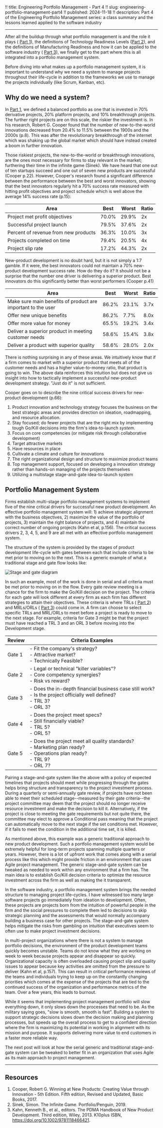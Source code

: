 !! title: Engineering Portfolio Management - Part 4
!! slug: engineering-portfolio-management-part4
!! published: 2024-11-18
!! description: Part 4 of the Engineering Portfolio Management series: a class summary and the lessons learned applied to the software industry

---

After all the buildup through what portfolio management is and the role it plays (
[Part 1](/posts/engineering-portfolio-management-part1)), the definitions of  Technology Readiness
Levels ([Part 2](/posts/engineering-portfolio-management-part2)), and the definitions of
Manufacturing Readiness and how it can be applied to the software industry (
[Part 3](/posts/engineering-portfolio-management-part3)), we finally get to the part where this is
all integrated into a portfolio management system.

Before diving into what makes up a portfolio management system, it is important to understand why we
need a system to manage projects throughout their life-cycle in addition to the frameworks we use
to manage the projects individually (like Scrum, Kanban, etc).

## Why do we need a system?

In [Part 1](/posts/engineering-portfolio-management-part1), we defined a balanced portfolio as one
that is invested in 70% derivative projects, 20% platform projects, and 10% breakthrough projects.
The further right projects are on this scale, the riskier the investment is. In his research, Robert
G. Cooper found that the number of new-to-the-world innovations decreased from 20.4% to 11.5%
between the 1900s and the 2000s (p.8). This was after the revolutionary breakthrough of the
internet which was shaking up the global market which should have instead created a boom in further
innovation.

Those riskiest projects, the new-to-the-world or breakthrough innovations, are the ones most
necessary for firms to stay relevant in the market; furthering their time in the infinite game
(Sinek). We have heard that one out of ten startups succeed and one out of seven new products are
successful (Cooper p.22). However, Cooper's research found a significant difference between the
performance between the best and worst innovators, showing that the best innovators regularly hit a
70% success rate measured with hitting profit objectives and project schedule which is well above
the average 14% success rate (p.15):

| Area | Best | Worst | Ratio |
| ---- | ---- | ----- | ----- |
| Project met profit objectives | 70.0% | 29.9% | 2x |
| Successful project launch  | 79.5% | 37.6% | 2x |
| Percent of revenue from new products | 36.3% | 10.0% | 3x |
| Projects completed on time | 79.4% | 20.5% | 4x |
| Project slip rate | 17.2% | 44.3% | 2x |

New-product development is no doubt hard, but it is not simply a 1:7 gamble. If it were, the best
innovators could not maintain a 70% new-product development success rate. How do they do it? It
should not be a surprise that the number one driver is delivering a superior product. Best
innovators do this significantly better than worst performers (Cooper p.41)

| Area | Best | Worst | Ratio |
| ---- | ---- | ----- | ----- |
| Make sure main benefits of product are important to the user | 86.2% | 23.1% | 3.7x |
| Offer new unique benefits | 86.2% | 7.7% | 8.0x |
| Offer more value for money | 65.5% | 19.2% | 3.4x |
| Deliver a superior product in meeting customer needs | 58.6% | 15.4% | 3.8x |
| Deliver a product with superior quality | 58.6% | 28.0% | 2.0x |

There is nothing surprising in any of these areas. We intuitively know that if a firm comes to
market with a superior product that meets all of the customer needs and has a higher value-to-money
ratio, that product is going to win. The above data reinforces this intuition but does not give us
insight into how to tactically implement a successful new-product development strategy. "Just do it"
is not sufficient.

Cooper goes on to describe the nine critical success drivers for new-product development (p.66):

1. Product innovation and technology strategy focuses the business on the best strategic areas and
   provides direction on ideation, roadmapping, and resource allocation.
2. Stay focused; do fewer projects that are the right mix by implementing tough Go/Kill decisions
   into the firm's idea-to-launch _system_.
3. Focus on core competencies (or mitigate risk through collaborative development)
4. Target attractive markets
5. Have resources in place
6. Cultivate a climate and culture for innovations
7. The right organizational design and structure to maximize product teams
8. Top management support, focused on developing a innovation strategy rather than hands-on managing
   of the projects themselves
9. Utilizing a multistage stage-and-gate idea-to-launch system


## Portfolio Management System

Firms establish multi-stage portfolio management systems to implement five of the nine critical
drivers for successful new product development. An effective portfolio management system will: 1)
achieve strategic alignment with the business objectives, 2) maximize the value of the portfolio of
projects, 3) maintain the right balance of projects, and 4) maintain the correct number of ongoing
projects (Kahn et al, p.156). The critical success drivers 2, 3, 4, 5, and 9 are all met with an
effective portfolio management system.

The structure of the system is provided by the stages of product development life-cycle with gates
between each that include criteria to be met prior to moving on to the next. This is a generic
example of what a traditional stage and gate flow looks like:

![Stage and gate diagram](/posts/0067/traditional-stage-and-gates.png)

In such an example, most of the work is done in serial and all criteria must be met prior to moving
on in the flow. Every gate review meeting is a chance for the firm to make the Go/Kill decision on
the project. The criteria for each gate will look different at every firm as each firm has different
strategies to attain their objectives. These criteria is where TRLs (
[Part 2](/posts/engineering-portfolio-management-part2)) and MRLs/ORLs (
[Part 3](/posts/engineering-portfolio-management-part3)) could come in. A firm can choose to select
specific TRLs and MRL/ORLs to meet before a project is ready to move to the next stage. For example,
criteria for Gate 3 might be that the project must have reached a TRL 3 and an ORL 3 before moving
into the Development stage. 

| Review | Criteria Examples |
| ------ | ----------------- |
| Gate 1 | - Fit the company's strategy?<br/> - Attractive market?<br/> - Technically Feasible? |
| Gate 2 | - Legal or technical "killer variables"?<br/> - Core competency synergies?<br/> - Risk vs reward? |
| Gate 3 | - Does the in-depth financial business case still work?<br/> - Is the project officially well defined?<br/> - TRL 3?<br/> - ORL 3? |
| Gate 4 | - Does the project meet specs?<br/> - Still financially viable?<br/> - TRL 5?<br/> - ORL 5? |
| Gate 5 | - Does the project meet all quality standards?<br/> - Marketing plan ready?<br/> - Operations plan ready?<br/> - TRL 9?<br/> - ORL 7? |

Pairing a stage-and-gate system like the above with a policy of expected timelines that projects
should meet while progressing through the gates helps bring structure and transparency to the
project investment process. During a quarterly or semi-annually gate review, if projects have not
been able to meet their scheduled stage--measured by their gate criteria--the project committee may
deem that the project should no longer receive resource investment and make the decision to kill it.
Alternatively, if the project is close to meeting the gate requirements but not quite there, the
committee may elect to approve a Conditional pass meaning that the project can automatically move to
the next stage if the set conditions met. However, if it fails to meet the condition in the
additional time set, it is killed.

As mentioned above, this example was a generic traditional approach to new product development. Such
a portfolio management system would be extremely helpful for long-term projects spanning multiple
quarters or years. However, there is a lot of upfront work that comes along with a serial process
like this which might provide friction in an environment that uses Agile project management. The
generic stage-and-gate system can be tweaked as needed to work within any environment that a firm
has. The main idea is to establish Go/Kill decision criteria to optimize the resource investment
across the firm as well as making the it transparent. 

In the software industry, a portfolio management system brings the needed structure to managing
project life-cycles. I have witnessed too many large software projects go immediately from ideation
to development. Often, these projects are projects born from the intuition of powerful people in the
firm and the social pressures to complete them led to decisions to skip strategic planning and the
assessments that would normally accompany building a business case for other projects. The
stage-and-gate system helps mitigate the risks from gambling on intuition that executives seem to
often use to make project investment decisions.

In multi-project organizations where there is not a system to manage portfolio decisions, the
environment of the product development teams quickly becomes unstable. Teams do not know what they
are working on week to week because projects appear and disappear so quickly. Organizational
capacity is often overloaded causing project slip and quality issues to appear because key
activities are omitted from the pressure to deliver (Kahn et al, p.157). This can result in critical
performance reviews of the teams and individuals trying to keep up on the constantly changing
priorities which comes at the expense of the projects that are tied to the continued success of the
organization and performance metrics of the team. Over a few years, this leads to burnout.

While it seems that implementing project management portfolio will slow everything down, it only
slows down the processes that need to be. As the military saying goes, "slow is smooth, smooth is
fast". Building a system to support strategic decisions slows down the decision making and planning
processes, but speeds up the overall process to get to a confident direction where the firm is
maximizing its potential in working in alignment with its mission and purpose. It supports
delivering more value to end customers in a faster more reliable way.

The next post will look at how the serial generic and traditional stage-and-gate system can be
tweaked to better fit in an organization that uses Agile as its main approach to project management.


---

## Resources

1. Cooper, Robert G. Winning at New Products: Creating Value through Innovation - 5th Edition. Fifth edition, Revised and Updated, Basic Books, 2017.
2. Sinek, Simon. The Infinite Game. Portfolio/Penguin, 2019.
3. Kahn, Kenneth B., et al., editors. The PDMA Handbook of New Product Development. Third edition, Wiley, 2013. K10plus ISBN, https://doi.org/10.1002/9781118466421.

